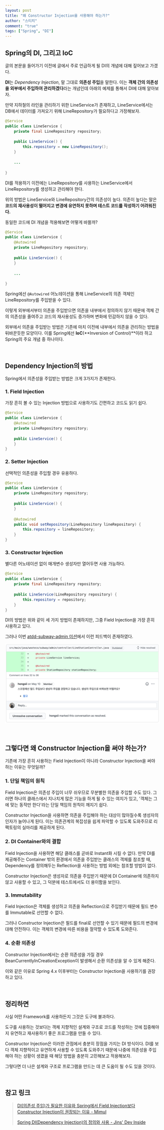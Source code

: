 ```yaml
---
layout: post
title: "왜 Constructor Injection을 사용해야 하는가?"
author: "스티치"
comment: "true"
tags: ["Spring", "DI"]
---
```


## Spring의 DI, 그리고 IoC

글의 본문을 들어가기 이전에 글에서 주로 언급하게 될 DI의 개념에 대해 짚어보고 가겠다.

**DI**는 *Dependency Injection*, 말 그대로 **의존성 주입**을 말한다. 이는 **객체 간의 의존성을 외부에서 주입하여 관리하겠다**라는 개념인데 아래의 예제를 통해서 DI에 대해 알아보자.

만약 지하철의 라인을 관리하기 위한 LineService가 존재하고, LineService에서는 DB에서 데이터를 가져오기 위해 LineRepository가 필요하다고 가정해보자.

```java
@Service
public class LineService {
    private final LineRepository repository;
    
    public LineService() {
        this.repository = new LineRepository();
    }
    
    ...

}
```

DI를 적용하기 이전에는 LineRepository를 사용하는 LineService에서 LineRepository를 생성하고 관리해야 한다.

위의 방법은 LineService와 LineRepository간의 의존성이 높다. 의존이 높다는 말은 **코드의 재사용성이 떨어지고 변경에 유연하지 못하며 테스트 코드를 작성하기 어려워진다.**

동일한 코드에 DI 개념을 적용해보면 어떻게 바뀔까?

```java
@Service
public class LineService {
    @Autowired
    private LineRepository repository;
    
    public LineService() {
    }
    
    ...

}
```

Spring에선 `@Autowired` 어노테이션을 통해 LineService의 의존 객체인 LineRepository를 주입받을 수 있다.

이렇게 외부에서부터 의존을 주입받으면 의존을 내부에서 정의하지 않기 때문에 객체 간의 의존성을 줄여주고 코드의 재사용성도 증가하며 변화에 민감하지 않을 수 있다.

외부에서 의존을 주입받는 방법은 기존에 마치 이전에 내부에서 의존을 관리하는 방법을 뒤바꾼듯한 모양이다. 이를 Spring에선 **IoC**(**Inversion of Control)**이라 하고 Spring의 주요 개념 중 하나이다.

<br/>

## Dependency Injection의 방법

Spring에서 의존성을 주입받는 방법은 크게 3가지가 존재한다.

### 1. Field Injection

가장 흔히 볼 수 있는 Injection 방법으로 사용하기도 간편하고 코드도 읽기 쉽다.

```java
@Service
public class LineService {
    @Autowired
    private LineRepository repository;
    
    public LineService() {
    }
}
```

### 2. Setter Injection

선택적인 의존성을 주입할 경우 유용하다.

```java
@Service
public class LineService {
    private LineRepository repository;
    
    public LineService() {
    }
    
    @Autowired
    public void setRepository(LineRepository lineRepository) {
        this.repository = lineRepository;
    }
}
```

### 3. Constructor Injection

별다른 어노테이션 없이 매개변수 생성자만 열어두면 사용 가능하다.

```java
@Service
public class LineService {
    private final LineRepository repository;
    
    public LineService(LineRepository repository) {
        this.repository = repository;
    }
}
```

DI의 방법은 위와 같이 세 가지 방법이 존재하지만, 그중 Field Injection을 가장 흔히 사용하고 있다.

그러나 이번 [atdd-subway-admin 미션](https://github.com/woowacourse/atdd-subway-admin)에서 이런 피드백이 존재하였다.

![constructor injection review](../images/2020-07-18-di-constructor-injection-review.png)

<br/>

## 그렇다면 왜 Constructor Injection을 써야 하는가?

기존에 가장 흔히 사용하는 Field Injection이 아니라 Constructor Injection을 써야 하는 이유는 무엇일까?

### 1. 단일 책임의 원칙

Field Injection은 의존성 주입이 너무 쉬우므로 무분별한 의존을 주입할 수도 있다. 그러면 하나의 클래스에서 지나치게 많은 기능을 하게 될 수 있는 여지가 있고, '객체는 그에 맞는 동작만 한다'라는 단일 책임의 원칙이 깨지기 쉽다.

Constructor Injection을 사용하면 의존을 주입해야 하는 대상이 많아질수록 생성자의 인자가 늘어나게 된다. 이는 의존관계의 복잡성을 쉽게 파악할 수 있도록 도와주므로 리팩토링의 실마리를 제공하게 된다.

### 2. DI Container와의 결합

Field Injection을 사용하면 해당 클래스를 곧바로 Instant화 시킬 수 없다. 만약 DI를 제공해주는 Container 밖의 환경에서 의존을 주입받는 클래스의 객체를 참조할 때, Dependency를 정의해두는 Reflection을 사용하는 방법 외에는 참조할 방법이 없다.

Constructor Injection은 생성자로 의존을 주입받기 때문에 DI Container에 의존하지 않고 사용할 수 있고, 그 덕분에 테스트에서도 더 용이함을 보인다.

### 3. Immutability

Field Injection은 객체를 생성하고 의존을 Reflection으로 주입받기 때문에 필드 변수를 Immutable로 선언할 수 없다.

그러나 Constructor Injection은 필드를 final로 선언할 수 있기 때문에 필드의 변경에 대해 안전하다. 이는 객체의 변경에 따른 비용을 절약할 수 있도록 도와준다.

### 4. 순환 의존성

Constructor Injection에서는 순환 의존성을 가질 경우 BeanCurrentlyInCreationException이 발생해서 순환 의존성을 알 수 있게 해준다.

이와 같은 이유로 Spring 4.x 이후부터는 Constructor Injection을 사용하기를 권장하고 있다.

<br/>

## 정리하면

사실 어떤 Framework를 사용하든지 그것은 도구에 불과하다.

도구를 사용하는 것보다는 객체 지향적인 설계와 구조로 코드를 작성하는 것에 집중해야지 유연하고 재사용하기 좋은 프로그램을 만들 수 있다.

Constructor Injection은 이러한 관점에서 충분히 장점을 가지는 DI 방식이다. DI를 보다 객체 지향적이고 유연하게 사용할 수 있도록 도와주기 때문에 나중에 의존성을 주입해야 하는 상황이 생겼을 때 해당 방법을 충분히 고민해보고 적용해보자.

그렇다면 더 나은 설계와 구조로 프로그램을 만드는 데 큰 도움이 될 수도 있을 것이다.

<br/>

## 참고 링크

> [DI(의존성 주입)가 필요한 이유와 Spring에서 Field Injection보다 Constructor Injection이 권장되는 이유 - Mimul](https://www.mimul.com/blog/di-constructor-injection/)
>
> [Spring DI(Dependency Injection)의 정의와 사용 - Jins' Dev Inside](https://jins-dev.tistory.com/entry/Spring-DIDependency-Injection-의-정의와-사용)

